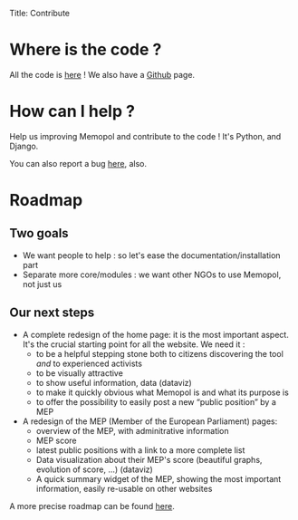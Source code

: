 Title: Contribute

# Where is the code ?

All the code is <a href="https://gitorious.org/memopol2-0">here</a> !
We also have a <a href="https://github.com/political-memory">Github</a> page.

# How can I help ?

Help us improving Memopol and contribute to the code ! It's Python, and Django.

You can also report a bug <a href="https://projets.lqdn.fr/projects/mempol/issues/new">here</a>, also.

# Roadmap

## Two goals
* We want people to help : so let's ease the documentation/installation part
* Separate more core/modules : we want other NGOs to use Memopol, not just us

## Our next steps
- A complete redesign of the home page: it is the most important aspect. It's the crucial starting point for all the website. We need it :
    - to be a helpful stepping stone both to citizens discovering the tool *and* to experienced activists
    - to be visually attractive
    - to show useful information, data (dataviz)
    - to make it quickly obvious what Memopol is and what its purpose is
    - to offer the possibility to easily post a new “public position” by a MEP
- A redesign of the MEP (Member of the European Parliament) pages:
    - overview of the MEP, with adminitrative information
    - MEP score 
    - latest public positions with a link to a more complete list
    - Data visualization about their MEP's score (beautiful graphs, evolution of score, ...) (dataviz)
    - A quick summary widget of the MEP, showing the most important information, easily re-usable on other websites 

A more precise roadmap can be found [here](https://wiki.laquadrature.net/Projects/Memopol/Roadmap/).
